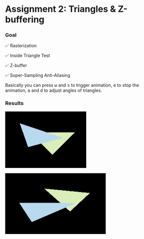# Assignment 2: Triangles & Z-buffering

### Goal

:white_check_mark: Rasterization

:white_check_mark: Inside Triangle Test

:white_check_mark: Z-buffer

:white_check_mark: Super-Sampling Anti-Aliasing



Basically you can press <kbd>w</kbd> and <kbd>s</kbd> to trigger animation, <kbd>e</kbd> to stop the animation, <kbd>a</kbd> and <kbd>d</kbd> to adjust angles of triangles.

### Results

![](https://github.com/TaKeTube/GAMES-101/blob/master/Assignment2/framework/results/1.png?raw=true)

![](https://github.com/TaKeTube/GAMES-101/blob/master/Assignment2/framework/results/2.png?raw=true)